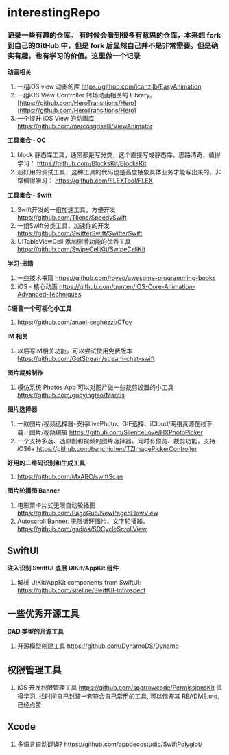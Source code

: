 # interestingRepo

### 记录一些有趣的仓库。 有时候会看到很多有意思的仓库，本来想 fork 到自己的GitHub 中，但是 fork 后显然自己并不是非常需要。但是确实有趣，也有学习的价值。这里做一个记录

**动画相关**

1. 一组iOS view 动画的库 https://github.com/icanzilb/EasyAnimation
2. 一组iOS View Controller 转场动画相关的 Library。 [https://github.com/HeroTransitions/Hero](https://github.com/HeroTransitions/Hero)
3. 一个提升 iOS View 的动画库 https://github.com/marcosgriselli/ViewAnimator 


**工具集合 - OC**
1. block 静态库工具，通常都是写分类，这个直接写成静态库，思路清奇，值得学习： https://github.com/BlocksKit/BlocksKit
2. 超好用的调试工具，这种工具的代码也是高度抽象具体业务才能写出来的。非常值得学习： https://github.com/FLEXTool/FLEX

**工具集合 - Swift**

1. Swift开发的一组加速工具，方便开发 https://github.com/Tliens/SpeedySwift
2. 一组Swift分类工具，加速你的开发 https://github.com/SwifterSwift/SwifterSwift
3. UITableViewCell 添加侧滑功能的优秀工具 https://github.com/SwipeCellKit/SwipeCellKit

**学习·书籍**

1. 一些技术书籍 https://github.com/royeo/awesome-programming-books
2. iOS - 核心动画 https://github.com/qunten/iOS-Core-Animation-Advanced-Techniques

**C语言一个可视化小工具**

1. https://github.com/anael-seghezzi/CToy

**IM 相关**

1. 以后写IM相关功能，可以尝试使用免费版本 https://github.com/GetStream/stream-chat-swift

**图片裁剪制作**

1. 模仿系统 Photos App 可以对图片做一些裁剪设置的小工具 https://github.com/guoyingtao/Mantis

**图片选择器**

1. 一款图片/视频选择器-支持LivePhoto、GIF选择、iCloud/网络资源在线下载、图片/视频编辑 https://github.com/SilenceLove/HXPhotoPicker
2. 一个支持多选、选原图和视频的图片选择器，同时有预览、裁剪功能，支持iOS6+ https://github.com/banchichen/TZImagePickerController

**好用的二维码识别和生成工具**

1. https://github.com/MxABC/swiftScan

**图片轮播图 Banner**

1. 电影票卡片式无限自动轮播图 https://github.com/PageGuo/NewPagedFlowView
2. Autoscroll Banner. 无限循环图片、文字轮播器。 https://github.com/gsdios/SDCycleScrollView

## SwiftUI

**注入识别 SwiftUI 底层 UIKit/AppKit 组件**

1. 解析 UIKit/AppKit components from SwiftUI: https://github.com/siteline/SwiftUI-Introspect

## 一些优秀开源工具

**CAD 类型的开源工具**

1. 开源模型创建工具 https://github.com/DynamoDS/Dynamo

## 权限管理工具

1. iOS 开发权限管理工具 https://github.com/sparrowcode/PermissionsKit 值得学习, 找时间自己封装一套符合自己常用的工具, 可以借鉴其 README.md, 已经点赞

## Xcode

1. 多语言自动翻译? https://github.com/appdecostudio/SwiftPolyglot/

